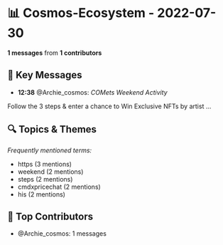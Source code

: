 # 📊 Cosmos-Ecosystem - 2022-07-30
**1 messages** from **1 contributors**

## 💬 Key Messages
- **12:38** @Archie_cosmos: *COMets Weekend Activity*

Follow the 3 steps & enter a chance to Win Exclusive NFTs by  artist  ...

## 🔍 Topics & Themes
*Frequently mentioned terms:*
- https (3 mentions)
- weekend (2 mentions)
- steps (2 mentions)
- cmdxpricechat (2 mentions)
- his (2 mentions)

## 👥 Top Contributors
- @Archie_cosmos: 1 messages